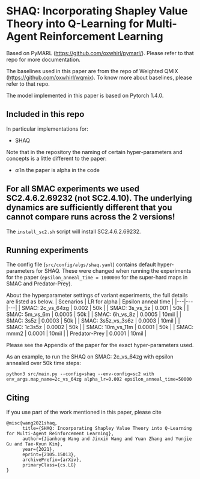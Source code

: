 # SHAQ: Incorporating Shapley Value Theory into Q-Learning for Multi-Agent Reinforcement Learning

Based on PyMARL (https://github.com/oxwhirl/pymarl/). Please refer to that repo for more documentation.

The baselines used in this paper are from the repo of Weighted QMIX (https://github.com/oxwhirl/wqmix). To know more about baselines, please refer to that repo.

The model implemented in this paper is based on Pytorch 1.4.0.

## Included in this repo

In particular implementations for:
- SHAQ

Note that in the repository the naming of certain hyper-parameters and concepts is a little different to the paper:
- $\hat{\alpha}$ in the paper is alpha in the code

## For all SMAC experiments we used SC2.4.6.2.69232 (not SC2.4.10). The underlying dynamics are sufficiently different that you **cannot** compare runs across the 2 versions!
The `install_sc2.sh` script will install SC2.4.6.2.69232.

## Running experiments
The config file (`src/config/algs/shaq.yaml`) contains default hyper-parameters for SHAQ.
These were changed when running the experiments for the paper (`epsilon_anneal_time = 1000000` for the super-hard maps in SMAC and Predator-Prey).

About the hyperparameter settings of variant experiments, the full details are listed as below.
|  Scenarios | LR for alpha | Epsilon anneal time |
|---|---|---|
| SMAC: 2c_vs_64zg | 0.002 | 50k |
| SMAC: 3s_vs_5z | 0.001 | 50k |
| SMAC: 5m_vs_6m | 0.0005 | 50k |
| SMAC: 6h_vs_8z | 0.0005 | 10mil |
| SMAC: 3s5z | 0.0003 | 50k |
| SMAC: 3s5z_vs_3s6z | 0.0003 | 10mil |
| SMAC: 1c3s5z | 0.0002 | 50k |
| SMAC: 10m_vs_11m | 0.0001 | 50k |
| SMAC: mmm2 | 0.0001 | 10mil |
| Predator-Prey | 0.0001 | 10mil |

Please see the Appendix of the paper for the exact hyper-parameters used.

As an example, to run the SHAQ on SMAC: 2c_vs_64zg with epsilon annealed over 50k time steps:
```shell
python3 src/main.py --config=shaq --env-config=sc2 with env_args.map_name=2c_vs_64zg alpha_lr=0.002 epsilon_anneal_time=50000
```

## Citing
If you use part of the work mentioned in this paper, please cite
```
@misc{wang2021shaq,
      title={SHAQ: Incorporating Shapley Value Theory into Q-Learning for Multi-Agent Reinforcement Learning},
      author={Jianhong Wang and Jinxin Wang and Yuan Zhang and Yunjie Gu and Tae-Kyun Kim},
      year={2021},
      eprint={2105.15013},
      archivePrefix={arXiv},
      primaryClass={cs.LG}
}
```
